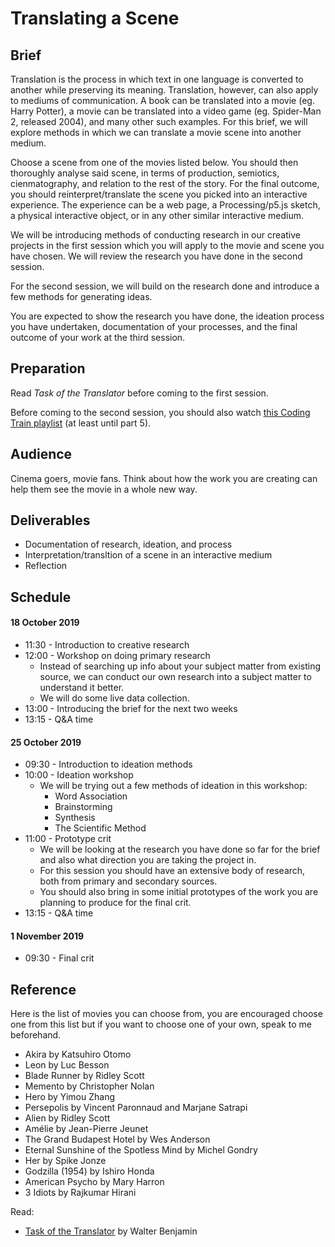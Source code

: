 # Translating a Scene
## Brief
Translation is the process in which text in one language is converted to another while preserving its meaning. Translation, however, can also apply to mediums of communication. A book can be translated into a movie (eg. Harry Potter), a movie can be translated into a video game (eg. Spider-Man 2, released 2004), and many other such examples. For this brief, we will explore methods in which we can translate a movie scene into another medium.

Choose a scene from one of the movies listed below. You should then thoroughly analyse said scene, in terms of production, semiotics, cienmatography, and relation to the rest of the story. For the final outcome, you should reinterpret/translate the scene you picked into an interactive experience. The experience can be a web page, a Processing/p5.js sketch, a physical interactive object, or in any other similar interactive medium.

We will be introducing methods of conducting research in our creative projects in the first session which you will apply to the movie and scene you have chosen. We will review the research you have done in the second session.

For the second session, we will build on the research done and introduce a few methods for generating ideas.

You are expected to show the research you have done, the ideation process you have undertaken, documentation of your processes, and the final outcome of your work at the third session.

## Preparation
Read *Task of the Translator* before coming to the first session.

Before coming to the second session, you should also watch [this Coding Train playlist](https://www.youtube.com/playlist?list=PLRqwX-V7Uu6Zy51Q-x9tMWIv9cueOFTFA) (at least until part 5).

## Audience
Cinema goers, movie fans. Think about how the work you are creating can help them see the movie in a whole new way.

## Deliverables
- Documentation of research, ideation, and process
- Interpretation/transltion of a scene in an interactive medium
- Reflection

## Schedule
#### 18 October 2019
- 11:30 - Introduction to creative research
- 12:00 - Workshop on doing primary research
	- Instead of searching up info about your subject matter from existing source, we can conduct our own research into a subject matter to understand it better.
	- We will do some live data collection.
- 13:00 - Introducing the brief for the next two weeks
- 13:15 - Q&A time

#### 25 October 2019
- 09:30 - Introduction to ideation methods
- 10:00 - Ideation workshop
	- We will be trying out a few methods of ideation in this workshop:
		- Word Association
		- Brainstorming
		- Synthesis
		- The Scientific Method
- 11:00 - Prototype crit
	- We will be looking at the research you have done so far for the brief and also what direction you are taking the project in.
	- For this session you should have an extensive body of research, both from primary and secondary sources.
	- You should also bring in some initial prototypes of the work you are planning to produce for the final crit.
- 13:15 - Q&A time

#### 1 November 2019
- 09:30 - Final crit

## Reference
Here is the list of movies you can choose from, you are encouraged choose one from this list but if you want to choose one of your own, speak to me beforehand.
- Akira by Katsuhiro Otomo
- Leon by Luc Besson
- Blade Runner by Ridley Scott
- Memento by Christopher Nolan
- Hero by Yimou Zhang
- Persepolis by Vincent Paronnaud and Marjane Satrapi
- Alien by Ridley Scott
- Amélie by Jean-Pierre Jeunet
- The Grand Budapest Hotel by Wes Anderson
- Eternal Sunshine of the Spotless Mind by Michel Gondry
- Her by Spike Jonze
- Godzilla (1954) by Ishiro Honda
- American Psycho by Mary Harron
- 3 Idiots by Rajkumar Hirani

Read:
- [Task of the Translator](http://www.ricorso.net/rx/library/criticism/guest/Benjamin_W/Benjamin_W1.htm) by Walter Benjamin